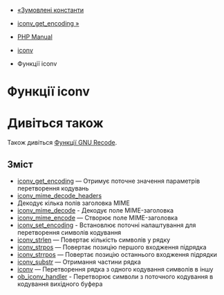 - [«Зумовлені константи](iconv.constants.md)
- [iconv_get_encoding »](function.iconv-get-encoding.md)

- [PHP Manual](index.md)
- [iconv](book.iconv.md)
- Функції iconv

# Функції iconv

# Дивіться також

Також дивіться [Функції GNU Recode](ref.recode.md).

## Зміст

- [iconv_get_encoding](function.iconv-get-encoding.md) — Отримує
поточне значення параметрів перетворення кодувань
- [iconv_mime_decode_headers](function.iconv-mime-decode-headers.md)
- Декодує кілька полів заголовка MIME
- [iconv_mime_decode](function.iconv-mime-decode.md) - Декодує
поле MIME-заголовка
- [iconv_mime_encode](function.iconv-mime-encode.md) — Створює поле
MIME-заголовка
- [iconv_set_encoding](function.iconv-set-encoding.md) -
Встановлює поточні налаштування для перетворення символів
кодування
- [iconv_strlen](function.iconv-strlen.md) — Повертає кількість
символів у рядку
- [iconv_strpos](function.iconv-strpos.md) — Повертає позицію
першого входження підрядка
- [iconv_strrpos](function.iconv-strrpos.md) — Повертає позицію
останнього входження підрядки
- [iconv_substr](function.iconv-substr.md) — Отримання частини рядка
- [iconv](function.iconv.md) — Перетворення рядка з одного кодування
символів в іншу
- [ob_iconv_handler](function.ob-iconv-handler.md) - Перетворює
символи з поточного кодування в кодування вихідного буфера
